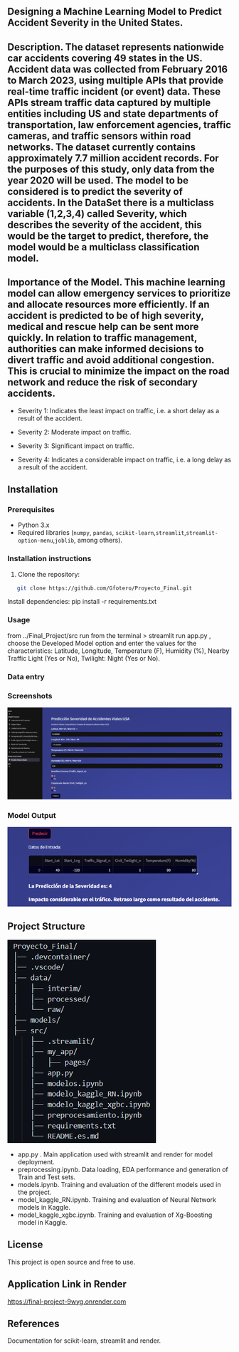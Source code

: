 ## Designing a Machine Learning Model to Predict Accident Severity in the United States.

## Description. The dataset represents nationwide car accidents covering 49 states in the US. Accident data was collected from February 2016 to March 2023, using multiple APIs that provide real-time traffic incident (or event) data. These APIs stream traffic data captured by multiple entities including US and state departments of transportation, law enforcement agencies, traffic cameras, and traffic sensors within road networks. The dataset currently contains approximately 7.7 million accident records. **For the purposes of this study, only data from the year 2020 will be used**. The model to be considered is to predict the severity of accidents. In the DataSet there is a multiclass variable (1,2,3,4) called Severity, which describes the severity of the accident, this would be the target to predict, therefore, the **model would be a multiclass classification model**.

## Importance of the Model. This machine learning model can allow emergency services to prioritize and allocate resources more efficiently. If an accident is predicted to be of high severity, medical and rescue help can be sent more quickly. In relation to traffic management, authorities can make informed decisions to divert traffic and avoid additional congestion. This is crucial to minimize the impact on the road network and reduce the risk of secondary accidents.

- Severity 1: Indicates the least impact on traffic, i.e. a short delay as a result of the accident.

- Severity 2: Moderate impact on traffic.

- Severity 3: Significant impact on traffic.

- Severity 4: Indicates a considerable impact on traffic, i.e. a long delay as a result of the accident.

## Installation

### Prerequisites
- Python 3.x
- Required libraries (`numpy`, `pandas`, `scikit-learn`,`streamlit`,`streamlit-option-menu`,`joblib`, among others).
### Installation instructions
1. Clone the repository:
```bash
   git clone https://github.com/Gfotero/Proyecto_Final.git
   ```
Install dependencies:
pip install -r requirements.txt

### Usage
from ../Final_Project/src run from the terminal > streamlit run app.py , choose the Developed Model option and enter the values ​​for the characteristics: Latitude, Longitude, Temperature (F), Humidity (%), Nearby Traffic Light (Yes or No), Twilight: Night (Yes or No).

### Data entry

### Screenshots
![alt text](image.png)

### Model Output

![alt text](image-1.png)

## Project Structure

![alt text](image-2.png)

- app.py . Main application used with streamlit and render for model deployment.
- preprocessing.ipynb. Data loading, EDA performance and generation of Train and Test sets.
- models.ipynb. Training and evaluation of the different models used in the project.
- model_kaggle_RN.ipynb. Training and evaluation of Neural Network models in Kaggle.
- model_kaggle_xgbc.ipynb. Training and evaluation of Xg-Boosting model in Kaggle.

## License
This project is open source and free to use.

## Application Link in Render
https://final-project-9wyg.onrender.com

## References
Documentation for scikit-learn, streamlit and render.